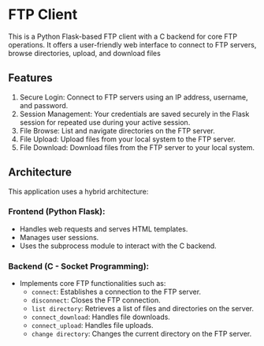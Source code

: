 # FTP Client
This is a Python Flask-based FTP client with a C backend for core FTP operations. It offers a user-friendly web interface to connect to FTP servers, browse directories, upload, and download files
## Features
1. Secure Login: Connect to FTP servers using an IP address, username, and password.
2. Session Management: Your credentials are saved securely in the Flask session for repeated use during your active session.
3. File Browse: List and navigate directories on the FTP server.
4. File Upload: Upload files from your local system to the FTP server.
5. File Download: Download files from the FTP server to your local system.
## Architecture
This application uses a hybrid architecture:
### Frontend (Python Flask):
* Handles web requests and serves HTML templates.
* Manages user sessions.
* Uses the subprocess module to interact with the C backend.

### Backend (C - Socket Programming):
* Implements core FTP functionalities such as:
    * `connect`: Establishes a connection to the FTP server.
    * `disconnect`: Closes the FTP connection.
    * `list directory`: Retrieves a list of files and directories on the server.
    * `connect_download`: Handles file downloads.
    * `connect_upload`: Handles file uploads.
    * `change directory`: Changes the current directory on the FTP server.
